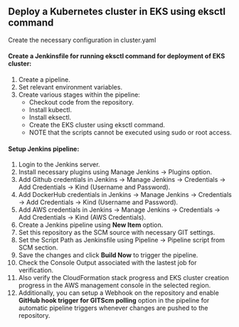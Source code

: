 ## Deploy a Kubernetes cluster in EKS using eksctl command
Create the necessary configuration in cluster.yaml

#### Create a Jenkinsfile for running eksctl command for deployment of EKS cluster:
1. Create a pipeline.
2. Set relevant environment variables.
3. Create various stages within the pipeline:
   - Checkout code from the repository.
   - Install kubectl.
   - Install eksectl.
   - Create the EKS cluster using eksctl command.
   - NOTE that the scripts cannot be executed using sudo or root access.
  
#### Setup Jenkins pipeline:
1. Login to the Jenkins server.
2. Install necessary plugins using Manage Jenkins -> Plugins option.
3. Add Github credentials in Jenkins -> Manage Jenkins -> Credentials -> Add Credentials -> Kind (Username and Password).
4. Add DockerHub credentials in Jenkins -> Manage Jenkins -> Credentials -> Add Credentials -> Kind (Username and Password).
5. Add AWS credentials in Jenkins -> Manage Jenkins -> Credentials -> Add Credentials -> Kind (AWS Credentials).
6. Create a Jenkins pipeline using **New Item** option.
7. Set this repository as the SCM source with necessary GIT settings.
8. Set the Script Path as Jenkinsfile using Pipeline -> Pipeline script from SCM section.
9. Save the changes and click **Build Now** to trigger the pipeline.
10. Check the Console Output associated with the lastest job for verification.
11. Also verify the CloudFormation stack progress and EKS cluster creation progress in the AWS management console in the selected region.
12. Additionally, you can setup a Webhook on the repository and enable **GitHub hook trigger for GITScm polling** option in the pipeline for automatic pipeline triggers whenever changes are pushed to the repository.
